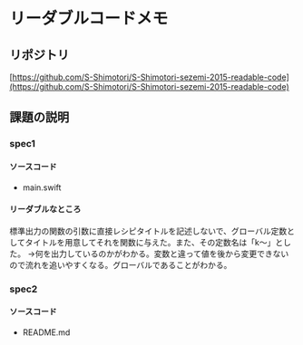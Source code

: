 # リーダブルコードメモ

## リポジトリ
[https://github.com/S-Shimotori/S-Shimotori-sezemi-2015-readable-code](https://github.com/S-Shimotori/S-Shimotori-sezemi-2015-readable-code)

## 課題の説明
### spec1
#### ソースコード
* main.swift
#### リーダブルなところ
標準出力の関数の引数に直接レシピタイトルを記述しないで、グローバル定数としてタイトルを用意してそれを関数に与えた。また、その定数名は「k〜」とした。 
→何を出力しているのかがわかる。変数と違って値を後から変更できないので流れを追いやすくなる。グローバルであることがわかる。

### spec2
#### ソースコード
* README.md
